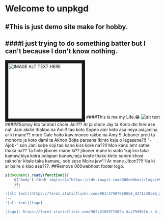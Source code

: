 Welcome to unpkgd
=================
#This is just demo site make for hobby.
---
####I just trying to do something batter but I can't because I don't know nothing. 
---
<a href="http://www.youtube.com/watch?feature=player_embedded&v=v=bfb_5eTXlkY" target="_blank"><img src="http://img.youtube.com/vi/v=bfb_5eTXlkY/0.jpg" 
alt="IMAGE ALT TEXT HERE" width="240" height="180" border="10" /></a>
####This is me my Life.😂
![alt text](https://www.imageupload.co.uk/images/2018/04/30/1525123746326-1312640493.jpg "0-blood1")
#####Somoy kto taratari chole Jai!!?? Ar ja chole Jay ta Kono din fere ase na!! Jani akdin thakbo na Ami!! tao koto Sopno amr koto asa neya asi.janina ar ki mane?? more Gale hoito kaw moneo rakbe na Amy !! Jeboner proti ta mohorto je koto dami ta Akhon Bojte parsena!!kinto kaje o lagasena?!! "-Ajob-" son Jani sobe voji tao kano kiss kore na??!! Mon kano amr sathe thaka na?? Ta hole jiboner mane ki?? jiboner mane ki sodo 'kaj kro taka kamaw,biya koira polapan banaw,neja koste thako kinto sobire khosi rakho'ar khale taka kamaw,, sob sese Moira jaw'!! Ar mane Jibon??!! Na ki ar baire o kiso ase???.
##Remove 000webhost footer logo.
```javascript
$(document).ready(function(){ 
	$('body').find('img[src$="https://cdn.rawgit.com/000webhost/logo/e9bd13f7/footer-powered-by-000webhost-white2.png"]').remove();
    }); 
    ```
![alt text](https://farm1.staticflickr.com/903/27907669068_d271539c8e_z_d.jpg "Logo Title Text 1")
---
![alt text][logo]

[logo]: https://farm1.staticflickr.com/962/41059715024_daa79d5b1b_z_d.jpg "Logo Title Text 2"

